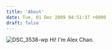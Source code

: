 ```yaml
---
title: 'About'
date: Tue, 01 Dec 2009 04:51:37 +0000
draft: false
---
```


![DSC_3538-wp](https://alexchao-blog-media.s3.amazonaws.com/2021/07/f867e-dsc_3538-wp.jpg?w=1024&h=680) Hi! I'm Alex Chao.
